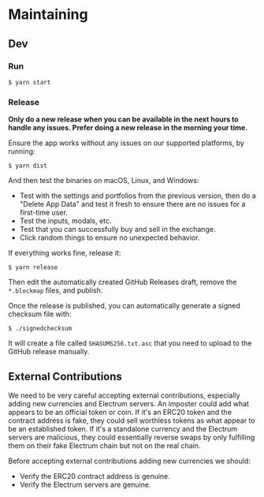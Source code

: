 # Maintaining

## Dev

### Run

```
$ yarn start
```

### Release

**Only do a new release when you can be available in the next hours to handle any issues. Prefer doing a new release in the morning your time.**

Ensure the app works without any issues on our supported platforms, by running:

```
$ yarn dist
```

And then test the binaries on macOS, Linux, and Windows:

- Test with the settings and portfolios from the previous version, then do a "Delete App Data" and test it fresh to ensure there are no issues for a first-time user.
- Test the inputs, modals, etc.
- Test that you can successfully buy and sell in the exchange.
- Click random things to ensure no unexpected behavior.

If everything works fine, release it:

```
$ yarn release
```

Then edit the automatically created GitHub Releases draft, remove the `*.blockmap` files, and publish.

Once the release is published, you can automatically generate a signed checksum file with:

```
$ ./signedchecksum
```

It will create a file called `SHASUMS256.txt.asc` that you need to upload to the GitHub release manually.

## External Contributions

We need to be very careful accepting external contributions, especially adding new currencies and Electrum servers. An imposter could add what appears to be an official token or coin. If it's an ERC20 token and the contract address is fake, they could sell worthless tokens as what appear to be an established token. If it's a standalone currency and the Electrum servers are malicious, they could essentially reverse swaps by only fulfilling them on their fake Electrum chain but not on the real chain.

Before accepting external contributions adding new currencies we should:

- Verify the ERC20 contract address is genuine.
- Verify the Electrum servers are genuine.
